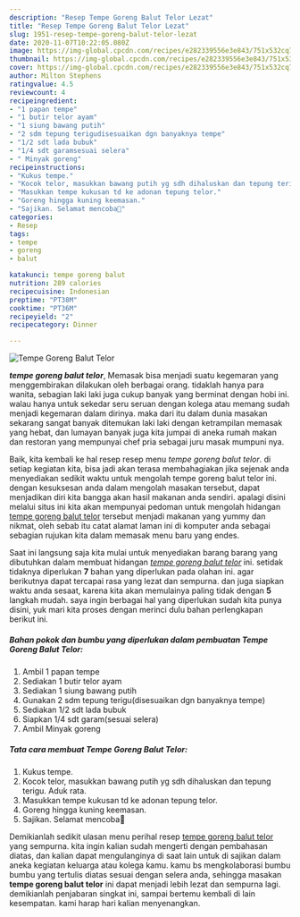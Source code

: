 ```yaml
---
description: "Resep Tempe Goreng Balut Telor Lezat"
title: "Resep Tempe Goreng Balut Telor Lezat"
slug: 1951-resep-tempe-goreng-balut-telor-lezat
date: 2020-11-07T10:22:05.080Z
image: https://img-global.cpcdn.com/recipes/e282339556e3e843/751x532cq70/tempe-goreng-balut-telor-foto-resep-utama.jpg
thumbnail: https://img-global.cpcdn.com/recipes/e282339556e3e843/751x532cq70/tempe-goreng-balut-telor-foto-resep-utama.jpg
cover: https://img-global.cpcdn.com/recipes/e282339556e3e843/751x532cq70/tempe-goreng-balut-telor-foto-resep-utama.jpg
author: Milton Stephens
ratingvalue: 4.5
reviewcount: 4
recipeingredient:
- "1 papan tempe"
- "1 butir telor ayam"
- "1 siung bawang putih"
- "2 sdm tepung terigudisesuaikan dgn banyaknya tempe"
- "1/2 sdt lada bubuk"
- "1/4 sdt garamsesuai selera"
- " Minyak goreng"
recipeinstructions:
- "Kukus tempe."
- "Kocok telor, masukkan bawang putih yg sdh dihaluskan dan tepung terigu. Aduk rata."
- "Masukkan tempe kukusan td ke adonan tepung telor."
- "Goreng hingga kuning keemasan."
- "Sajikan. Selamat mencoba🍱"
categories:
- Resep
tags:
- tempe
- goreng
- balut

katakunci: tempe goreng balut 
nutrition: 289 calories
recipecuisine: Indonesian
preptime: "PT38M"
cooktime: "PT36M"
recipeyield: "2"
recipecategory: Dinner

---
```



![Tempe Goreng Balut Telor](https://img-global.cpcdn.com/recipes/e282339556e3e843/751x532cq70/tempe-goreng-balut-telor-foto-resep-utama.jpg)

<b><i>tempe goreng balut telor</i></b>, Memasak bisa menjadi suatu kegemaran yang menggembirakan dilakukan oleh berbagai orang. tidaklah hanya para wanita, sebagian laki laki juga cukup banyak yang berminat dengan hobi ini. walau hanya untuk sekedar seru seruan dengan kolega atau memang sudah menjadi kegemaran dalam dirinya. maka dari itu dalam dunia masakan sekarang sangat banyak ditemukan laki laki dengan ketrampilan memasak yang hebat, dan lumayan banyak juga kita jumpai di aneka rumah makan dan restoran yang mempunyai chef pria sebagai juru masak mumpuni nya.



Baik, kita kembali ke hal resep resep menu <i>tempe goreng balut telor</i>. di setiap kegiatan kita, bisa jadi akan terasa membahagiakan jika sejenak anda menyediakan sedikit waktu untuk mengolah tempe goreng balut telor ini. dengan kesuksesan anda dalam mengolah masakan tersebut, dapat menjadikan diri kita bangga akan hasil makanan anda sendiri. apalagi disini melalui situs ini kita akan mempunyai pedoman untuk mengolah hidangan <u>tempe goreng balut telor</u> tersebut menjadi makanan yang yummy dan nikmat, oleh sebab itu catat alamat laman ini di komputer anda sebagai sebagian rujukan kita dalam memasak menu baru yang endes.


Saat ini langsung saja kita mulai untuk menyediakan barang barang yang dibutuhkan dalam membuat hidangan <u><i>tempe goreng balut telor</i></u> ini. setidak tidaknya diperlukan <b>7</b> bahan yang diperlukan pada olahan ini. agar berikutnya dapat tercapai rasa yang lezat dan sempurna. dan juga siapkan waktu anda sesaat, karena kita akan memulainya paling tidak dengan <b>5</b> langkah mudah. saya ingin berbagai hal yang diperlukan sudah kita punya disini, yuk mari kita proses dengan merinci dulu bahan perlengkapan berikut ini.

<!--inarticleads1-->

##### Bahan pokok dan bumbu yang diperlukan dalam pembuatan Tempe Goreng Balut Telor:

1. Ambil 1 papan tempe
1. Sediakan 1 butir telor ayam
1. Sediakan 1 siung bawang putih
1. Gunakan 2 sdm tepung terigu(disesuaikan dgn banyaknya tempe)
1. Sediakan 1/2 sdt lada bubuk
1. Siapkan 1/4 sdt garam(sesuai selera)
1. Ambil  Minyak goreng




<!--inarticleads2-->

##### Tata cara membuat Tempe Goreng Balut Telor:

1. Kukus tempe.
1. Kocok telor, masukkan bawang putih yg sdh dihaluskan dan tepung terigu. Aduk rata.
1. Masukkan tempe kukusan td ke adonan tepung telor.
1. Goreng hingga kuning keemasan.
1. Sajikan. Selamat mencoba🍱




Demikianlah sedikit ulasan menu perihal resep <u>tempe goreng balut telor</u> yang sempurna. kita ingin kalian sudah mengerti dengan pembahasan diatas, dan kalian dapat mengulanginya di saat lain untuk di sajikan dalam aneka kegiatan keluarga atau kolega kamu. kamu bs mengkolaborasi bumbu bumbu yang tertulis diatas sesuai dengan selera anda, sehingga masakan <b>tempe goreng balut telor</b> ini dapat menjadi lebih lezat dan sempurna lagi. demikianlah penjabaran singkat ini, sampai bertemu kembali di lain kesempatan. kami harap hari kalian menyenangkan.
